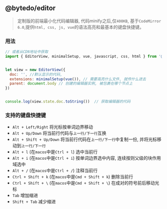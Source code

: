 ## @bytedo/editor
> 定制版的前端最小化代码编辑器, 代码minify之后,仅`400KB`, 基于`CodeMirror 6.0`,提供`html, css, js, vue`的语法高亮和最基本的键盘快捷键。


### 用法

```js
// 或者从CDN地址中获取
import { EditorView, minimalSetup, vue, javascript, css, html } from '@bytedo/editor'


let view = new EditorView({
  doc: '', //默认显示的代码,
  extensions: minimalSetup(vue()), // 需要高亮什么文件, 就传什么进去
  parent: document.body // 创建的编辑器实例, 被包裹在哪个节点上
})


console.log(view.state.doc.toString())  // 获取编辑器的代码

```

### 支持的键盘快捷键

- `Alt + Left/Right` 将光标按单词边界移动
- `Alt + Up/Down` 将当前行代码与`上一行/下一行`互换
- `Alt + Shift + Up/Down` 将当前行代码在`上一行/下一行`中复制一份, 并将光标移动到`上一行/下一行`
- `Alt + l` (在`macos`中是`Ctrl + l`) 选中当前行
- `Alt + i` (在`macos`中是`Ctrl + i`) 按单词边界选中内容, 连续按则父级的块作用域选中
- `Alt + /` (在`macos`中是`Ctrl + /`) 注释当前行
- `Ctrl + Shift + k` (在`macos`中是`Cmd + Shift + k`) 删除当前行
- `Ctrl + Shift + \` (在`macos`中是`Cmd + Shift + \`) 在成对的符号前后移动光标
- `Tab`  增加缩进
- `Shift + Tab` 减少缩进
